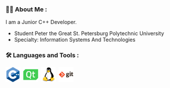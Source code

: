 ### :man_technologist: About Me :
I am a Junior C++ Developer.
- Student Peter the Great St. Petersburg Polytechnic University
- Specialty: Information Systems And Technologies
### :hammer_and_wrench: Languages and Tools :
<div>
  <img src = https://github.com/devicons/devicon/blob/master/icons/cplusplus/cplusplus-original.svg title="C++" alt="C++" width="40" height="40"/>&nbsp;
  <img src = https://github.com/devicons/devicon/blob/master/icons/qt/qt-original.svg title="QT" alt="QT" width="40" height="40"/>&nbsp;
  <img src = https://github.com/devicons/devicon/blob/master/icons/linux/linux-original.svg title="Linux" alt="Linux" width="40" height="40"/>&nbsp;
  <img src = https://github.com/devicons/devicon/blob/master/icons/git/git-original-wordmark.svg title="Git" alt="Git" width="40" height="40"/>&nbsp;
</div>

